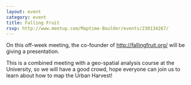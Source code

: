 ```yaml
---
layout: event
category: event
title: Falling Fruit 
rsvp: http://www.meetup.com/Maptime-Boulder/events/230134267/
---
```


On this off-week meeting, the co-founder of http://fallingfruit.org/ will be giving a presentation.

This is a combined meeting with a geo-spatial analysis course at the University, so we will have a good crowd, hope everyone can join us to learn about how to map the Urban Harvest!
